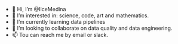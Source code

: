 - 👋 Hi, I’m @IlceMedina
- 👀 I’m interested in: science, code, art and mathematics.
- 🌱 I’m currently learning data pipelines 
- 💞️ I’m looking to collaborate on data quality and data engineering.
- 📫 Tou can reach me by email or slack.

<!---
IlceMedina/IlceMedina is a ✨ special ✨ repository because its `README.md` (this file) appears on your GitHub profile.
You can click the Preview link to take a look at your changes.
--->
